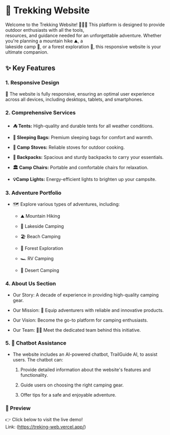# 🌿 Trekking Website

Welcome to the Trekking Website! 🏃‍♂️🌄 This platform is designed to provide outdoor enthusiasts with all the tools,<br>
resources, and guidance needed for an unforgettable adventure. Whether you're planning a mountain hike ⛰, a<br> 
lakeside camp 🌊, or a forest exploration 🌳, this responsive website is your ultimate companion.

## ✨ Key Features

### 1. Responsive Design

📲 The website is fully responsive, ensuring an optimal user experience across all devices, including desktops, tablets, and smartphones.

### 2. Comprehensive Services

* **⛺ Tents:** High-quality and durable tents for all weather conditions.

* **🏨 Sleeping Bags:** Premium sleeping bags for comfort and warmth.

* **🔦 Camp Stoves:** Reliable stoves for outdoor cooking.

* **🎒 Backpacks:** Spacious and sturdy backpacks to carry your essentials.

* **🏛 Camp Chairs:** Portable and comfortable chairs for relaxation.

* **💡Camp Lights:** Energy-efficient lights to brighten up your campsite.

### 3. Adventure Portfolio

* 🗺️ Explore various types of adventures, including:

  * ⛰ Mountain Hiking

  * 🌊 Lakeside Camping

  * 🏖️ Beach Camping

  * 🌳 Forest Exploration

  * 🏎 RV Camping

  * 🌵 Desert Camping

### 4. About Us Section

* Our Story: A decade of experience in providing high-quality camping gear.

* Our Mission: 🌱 Equip adventurers with reliable and innovative products.

* Our Vision: Become the go-to platform for camping enthusiasts.

* Our Team: 👨‍🎓 Meet the dedicated team behind this initiative.

### 5. 🤖 Chatbot Assistance

* The website includes an AI-powered chatbot, TrailGuide AI, to assist users. The chatbot can:

  1. Provide detailed information about the website's features and functionality.

  2. Guide users on choosing the right camping gear.

  3. Offer tips for a safe and enjoyable adventure.

### 📸 Preview
👉 Click below to visit the live demo!<br>
Link: (https://treking-web.vercel.app/)
